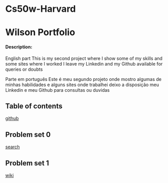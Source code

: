 # Cs50w-Harvard
# Wilson Portfolio
#### Description:
English part
This is my second project where I show some of my skills and some sites where I worked I leave my Linkedin and my Github available for queries or doubts

Parte em português
Este é meu segundo projeto onde mostro algumas de minhas habilidades e alguns sites onde trabalhei  deixo a disposição meu Linkedin e meu Github para consultas ou duvidas


## Table of contents
[github](https://github.com/Wilson-Oliveira-Junior/CS50W)
## Problem set 0
[search](https://github.com/Wilson-Oliveira-Junior/CS50W/tree/main/project%200/search)
## Problem set 1
[wiki](https://github.com/Wilson-Oliveira-Junior/CS50W/tree/main/project%201/wiki_project)
